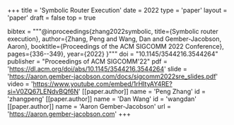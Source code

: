 +++
title = 'Symbolic Router Execution'
date = 2022
type = 'paper'
layout = 'paper'
draft = false
top = true

bibtex = """@inproceedings{zhang2022symbolic,
  title={Symbolic router execution},
  author={Zhang, Peng and Wang, Dan and Gember-Jacobson, Aaron},
  booktitle={Proceedings of the ACM SIGCOMM 2022 Conference},
  pages={336--349},
  year={2022}
}"""
doi = "10.1145/3544216.3544264"
publisher = "Proceedings of ACM SIGCOMM'22"
pdf = 'https://dl.acm.org/doi/abs/10.1145/3544216.3544264'
slide = 'https://aaron.gember-jacobson.com/docs/sigcomm2022sre_slides.pdf'
video = 'https://www.youtube.com/embed/1rHItyAY4RE?si=V0ZQ67LENdvBQf6N'
[[paper.author]]
    name = 'Peng Zhang'
    id = 'zhangpeng'
[[paper.author]]
    name = 'Dan Wang'
    id = 'wangdan'
[[paper.author]]
    name = 'Aaron Gember-Jacobson'
    url = 'https://aaron.gember-jacobson.com'
+++
